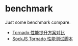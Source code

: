 # benchmark
Just some benchmark compare.

+ [Tornado 性能提升方案对比](./tornado/README.md)
+ [SockJS Tornado 性能测试脚本](./sockjs/README.md)
